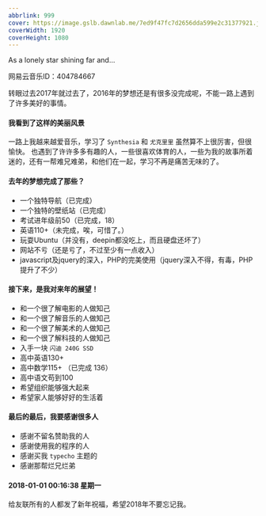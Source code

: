 ```yaml
---
abbrlink: 999
cover: https://image.gslb.dawnlab.me/7ed9f47fc7d2656dda599e2c31377921.jpg
coverWidth: 1920
coverHeight: 1080
---
```

As a lonely star shining far and...

<!--more-->

网易云音乐ID：404784667

转眼过去2017年就过去了，2016年的梦想还是有很多没完成呢，不能一路上遇到了许多美好的事情。

#### 我看到了这样的美丽风景
一路上我越来越爱音乐，学习了 `Synthesia` 和 `尤克里里` 虽然算不上很厉害，但很愉快。
也遇到了许许多多有趣的人，一些很喜欢体育的人，一些为我的故事所着迷的，还有一帮难兄难弟，和他们在一起，学习不再是痛苦无味的了。

#### 去年的梦想完成了那些？
- 一个独特导航（已完成）
- 一个独特的壁纸站（已完成）
- 考试进年级前50（已完成，18）
- 英语110+（未完成，唉，可惜了。）
- 玩耍Ubuntu（并没有，deepin都没吃上，而且硬盘还坏了）
- 网站不亏（还是亏了，不过至少有一点收入）
- javascript及jquery的深入，PHP的完美使用（jquery深入不得，有毒，PHP提升了不少）

#### 接下来，是我对来年的展望！
- 和一个很了解电影的人做知己
- 和一个很了解音乐的人做知己
- 和一个很了解美术的人做知己
- 和一个很了解科技的人做知己
- 入手一块 `闪迪 240G SSD`
- 高中英语130+
- 高中数学115+ （已完成 136）
- 高中语文苟到100
- 希望组织能够强大起来
- 希望家人能够好好的生活着

#### 最后的最后，我要感谢很多人
- 感谢不留名赞助我的人
- 感谢使用我的程序的人
- 感谢买我 `typecho` 主题的
- 感谢那帮烂兄烂弟

#### 2018-01-01 00:16:38 星期一
给友联所有的人都发了新年祝福，希望2018年不要忘记我。